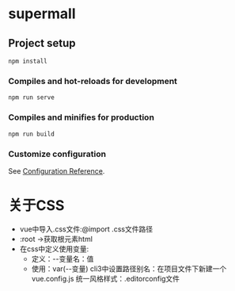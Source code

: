 # supermall

## Project setup
```
npm install
```

### Compiles and hot-reloads for development
```
npm run serve
```

### Compiles and minifies for production
```
npm run build
```

### Customize configuration
See [Configuration Reference](https://cli.vuejs.org/config/).

# 关于CSS
- vue中导入.css文件:@import .css文件路径 
- :root ->获取根元素html
- 在css中定义使用变量:
  + 定义：--变量名：值
  + 使用：var(--变量)
  cli3中设置路径别名：在项目文件下新建一个vue.config.js
  统一风格样式：.editorconfig文件